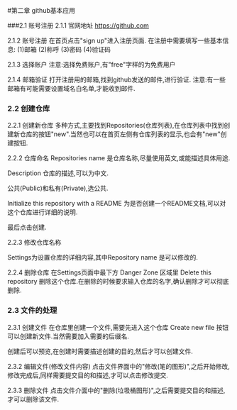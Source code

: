 #第二章 github基本应用

###2.1 账号注册
2.1.1 官网地址
https://github.com

2.1.2 账号注册
在首页点击"sign up"进入注册页面.
在注册中需要填写一些基本信息:
(1)邮箱
(2)称呼
(3)密码
(4)验证码

2.1.3 选择账户
注意:选择免费账户,有"free"字样的为免费用户

2.1.4 邮箱验证
打开注册用的邮箱,找到github发送的邮件,进行验证.
注意:有一些邮箱有可能需要设置域名白名单,才能收到邮件.



### 2.2 创建仓库

2.2.1 创建新仓库
多种方式,主要找到Repositories(仓库列表),在仓库列表中找到创建新仓库的按钮"new".当然也可以在首页左侧有仓库列表的显示,也会有"new"创建按钮.

2.2.2 仓库命名
Repositories name 是仓库名称,尽量使用英文,或能描述具体用途.

Description 仓库的描述,可以为中文.

公共(Public)和私有(Private),选公共.

Initialize this repository with a README 为是否创建一个README文档,可以对这个仓库进行详细的说明.

最后点击创建.

2.2.3 修改仓库名称

Settings为设置仓库的详细内容,其中Repository name 是可以修改的.

2.2.4 删除仓库
在Settings页面中最下方 Danger Zone 区域里 Delete this repository 删除这个仓库.在删除的时候要求输入仓库的名字,确认删除才可以彻底删除.

### 2.3 文件的处理
2.3.1 创建文件
在仓库里创建一个文件,需要先进入这个仓库 Create new file 按钮可以创建新文件.当然需要加入需要的后缀名.

创建后可以预览,在创建时需要描述创建的目的,然后才可以创建文件.

2.3.2 编辑文件(修改文件内容)
点击文件界面中的"修改(笔的图形)",之后开始修改,修改完成后,同样需要提交目的和描述,才可以点击修改提交.

2.3.3 删除文件
点击文件介面中的"删除(垃圾桶图形)",之后需要提交目的和描述,才可以删除该文件.
